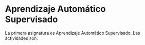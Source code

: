 # Aprendizaje Automático Supervisado
La primera asignatura es Aprendizaje Automático Supervisado. Las actividades son:

